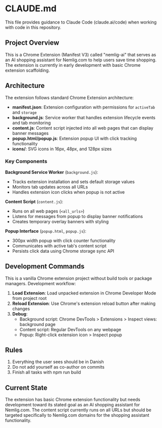 # CLAUDE.md

This file provides guidance to Claude Code (claude.ai/code) when working with code in this repository.

## Project Overview

This is a Chrome Extension (Manifest V3) called "nemlig-ai" that serves as an AI shopping assistant for Nemlig.com to help users save time shopping. The extension is currently in early development with basic Chrome extension scaffolding.

## Architecture

The extension follows standard Chrome Extension architecture:

- **manifest.json**: Extension configuration with permissions for `activeTab` and `storage`
- **background.js**: Service worker that handles extension lifecycle events and tab monitoring
- **content.js**: Content script injected into all web pages that can display banner messages
- **popup.html/popup.js**: Extension popup UI with click tracking functionality
- **icons/**: SVG icons in 16px, 48px, and 128px sizes

### Key Components

**Background Service Worker** (`background.js`):
- Tracks extension installation and sets default storage values
- Monitors tab updates across all URLs
- Handles extension icon clicks when popup is not active

**Content Script** (`content.js`):
- Runs on all web pages (`<all_urls>`)
- Listens for messages from popup to display banner notifications
- Creates temporary overlay banners with styling

**Popup Interface** (`popup.html`, `popup.js`):
- 300px width popup with click counter functionality  
- Communicates with active tab's content script
- Persists click data using Chrome storage sync API

## Development Commands

This is a vanilla Chrome extension project without build tools or package managers. Development workflow:

1. **Load Extension**: Load unpacked extension in Chrome Developer Mode from project root
2. **Reload Extension**: Use Chrome's extension reload button after making changes
3. **Debug**: 
   - Background script: Chrome DevTools > Extensions > Inspect views: background page
   - Content script: Regular DevTools on any webpage
   - Popup: Right-click extension icon > Inspect popup

## Rules

1. Everything the user sees should be in Danish
2. Do not add yourself as co-author on commits
3. Finish all tasks with npm run build

## Current State

The extension has basic Chrome extension functionality but needs development toward its stated goal as an AI shopping assistant for Nemlig.com. The content script currently runs on all URLs but should be targeted specifically to Nemlig.com domains for the shopping assistant functionality.
